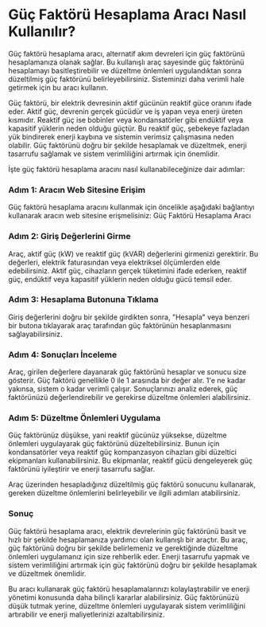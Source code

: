 Güç Faktörü Hesaplama Aracı Nasıl Kullanılır?
=============================================

Güç faktörü hesaplama aracı, alternatif akım devreleri için güç faktörünü hesaplamanıza olanak sağlar. Bu kullanışlı araç sayesinde güç faktörünü hesaplamayı basitleştirebilir ve düzeltme önlemleri uygulandıktan sonra düzeltilmiş güç faktörünü belirleyebilirsiniz. Sisteminizi daha verimli hale getirmek için bu aracı kullanın.

Güç faktörü, bir elektrik devresinin aktif gücünün reaktif güce oranını ifade eder. Aktif güç, devrenin gerçek gücüdür ve iş yapan veya enerji üreten kısmıdır. Reaktif güç ise bobinler veya kondansatörler gibi endüktif veya kapasitif yüklerin neden olduğu güçtür. Bu reaktif güç, şebekeye fazladan yük bindirerek enerji kaybına ve sistemin verimsiz çalışmasına neden olabilir. Güç faktörünü doğru bir şekilde hesaplamak ve düzeltmek, enerji tasarrufu sağlamak ve sistem verimliliğini artırmak için önemlidir.

İşte güç faktörü hesaplama aracını nasıl kullanabileceğinize dair adımlar:

### Adım 1: Aracın Web Sitesine Erişim

Güç faktörü hesaplama aracını kullanmak için öncelikle aşağıdaki bağlantıyı kullanarak aracın web sitesine erişmelisiniz: Güç Faktörü Hesaplama Aracı

### Adım 2: Giriş Değerlerini Girme

Araç, aktif güç (kW) ve reaktif güç (kVAR) değerlerini girmenizi gerektirir. Bu değerleri, elektrik faturasından veya elektriksel ölçümlerden elde edebilirsiniz. Aktif güç, cihazların gerçek tüketimini ifade ederken, reaktif güç, endüktif veya kapasitif yüklerin neden olduğu gücü temsil eder.

### Adım 3: Hesaplama Butonuna Tıklama

Giriş değerlerini doğru bir şekilde girdikten sonra, "Hesapla" veya benzeri bir butona tıklayarak araç tarafından güç faktörünün hesaplanmasını sağlayabilirsiniz.

### Adım 4: Sonuçları İnceleme

Araç, girilen değerlere dayanarak güç faktörünü hesaplar ve sonucu size gösterir. Güç faktörü genellikle 0 ile 1 arasında bir değer alır. 1'e ne kadar yakınsa, sistem o kadar verimli çalışır. Sonuçlarınızı analiz ederek, güç faktörünüzü değerlendirebilir ve gerekirse düzeltme önlemleri alabilirsiniz.

### Adım 5: Düzeltme Önlemleri Uygulama

Güç faktörünüz düşükse, yani reaktif gücünüz yüksekse, düzeltme önlemleri uygulayarak güç faktörünü düzeltebilirsiniz. Bunun için kondansatörler veya reaktif güç kompanzasyon cihazları gibi düzeltici ekipmanları kullanabilirsiniz. Bu ekipmanlar, reaktif gücü dengeleyerek güç faktörünü iyileştirir ve enerji tasarrufu sağlar.

Araç üzerinden hesapladığınız düzeltilmiş güç faktörü sonucunu kullanarak, gereken düzeltme önlemlerini belirleyebilir ve ilgili adımları atabilirsiniz.

### Sonuç

Güç faktörü hesaplama aracı, elektrik devrelerinin güç faktörünü basit ve hızlı bir şekilde hesaplamanıza yardımcı olan kullanışlı bir araçtır. Bu araç, güç faktörünü doğru bir şekilde belirlemeniz ve gerektiğinde düzeltme önlemleri uygulamanız için size rehberlik eder. Enerji tasarrufu yapmak ve sistem verimliliğini artırmak için güç faktörünü doğru bir şekilde hesaplamak ve düzeltmek önemlidir.

Bu aracı kullanarak güç faktörü hesaplamalarınızı kolaylaştırabilir ve enerji yönetimi konusunda daha bilinçli kararlar alabilirsiniz. Güç faktörünüzü düşük tutmak yerine, düzeltme önlemleri uygulayarak sistem verimliliğini artırabilir ve enerji maliyetlerinizi azaltabilirsiniz.
